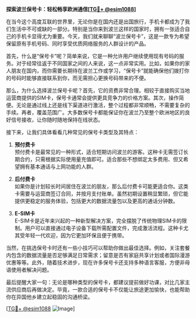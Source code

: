 **探索波兰保号卡：轻松畅享欧洲通信[[TG💪+ @esim1088](https://t.me/s/esim1088)]**

在当今这个高度互联的世界里，无论你是在国内还是出国旅行，手机卡都成为了我们生活中不可或缺的一部分。特别是当你来到波兰这样的国家时，拥有一张适合自己的手机卡显得尤为重要。今天，我们就来聊聊“波兰保号卡”，这是一款专为希望保留原有手机号码、同时享受优质网络服务的人群设计的产品。

首先，什么是“保号卡”呢？简单来说，它是一种允许用户继续使用现有号码的服务。对于经常往返于不同国家之间的人来说，这一点非常实用。比如，如果你的家人朋友在国内，而你需要长期待在波兰工作或学习，“保号卡”就能确保他们拨打你的号码时能够直接联系到你，而无需担心更换号码带来的不便。

那么，为什么选择波兰保号卡呢？首先，它的资费非常合理。相较于直接购买当地运营商提供的SIM卡，保号卡通常会提供更具竞争力的价格方案。其次，操作简便。无论是通过线上还是线下渠道进行激活，整个过程都非常顺畅，不需要复杂的手续。再者，覆盖范围广。大多数保号卡都能保证你在波兰乃至整个欧洲地区的良好信号接收，让你随时随地保持在线状态。

接下来，让我们具体看看几种常见的保号卡类型及其特点：

1. **预付费卡**  
   预付费卡是最常见的一种形式，适合短期访问波兰的游客。这种卡无需签订长期合约，只需根据实际使用量充值即可。适合那些不想绑定太多费用、但又希望拥有基本通话与上网功能的人群。

2. **后付费卡**  
   如果你是计划较长时间居住在波兰的朋友，那么后付费卡可能更适合你。这类卡需要与运营商签订合同，并按月支付账单。虽然初期设置稍显繁琐，但它能提供更稳定的服务体验，包括更大的数据流量包以及更高的通话分钟数。

3. **E-SIM卡**  
   E-SIM卡是近年来兴起的一种新型解决方案，完全摆脱了传统物理SIM卡的限制。用户可以直接通过电子设备下载所需配置文件，完成激活流程。这种卡尤其受年轻一代欢迎，因为它更加环保且便于携带。

当然，在挑选保号卡时还有一些小技巧可以帮助你做出最佳选择。例如，关注套餐内包含的数据流量是否足够满足日常需求；留意是否有家庭共享计划或者国际漫游优惠等等。此外，随着技术进步，现在许多保号卡还支持多种语言客服，方便非母语使用者解决问题。

最后提醒大家一句：无论是哪种类型的保号卡，都建议提前做好功课，对比几家主流供应商后再做决定。毕竟，一款合适的保号卡不仅能让旅途更加愉快，也能帮助你在异国他乡建立起稳固的沟通桥梁。

[[TG💪+ @esim1088](https://t.me/s/esim1088) ![Image](https://i.postimg.cc/4NQfJmqS/Snipaste-2025-05-13-00-14-12.png)]
